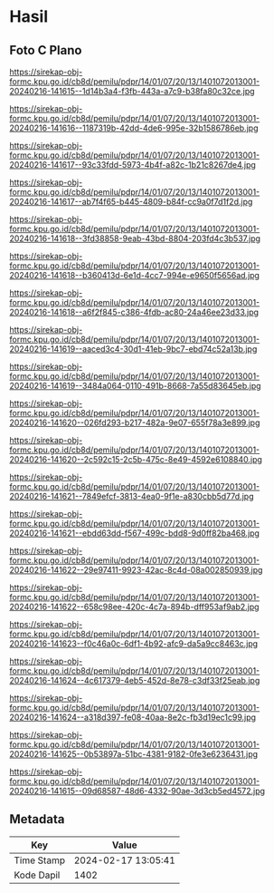 # Hasil

## Foto C Plano

https://sirekap-obj-formc.kpu.go.id/cb8d/pemilu/pdpr/14/01/07/20/13/1401072013001-20240216-141615--1d14b3a4-f3fb-443a-a7c9-b38fa80c32ce.jpg

https://sirekap-obj-formc.kpu.go.id/cb8d/pemilu/pdpr/14/01/07/20/13/1401072013001-20240216-141616--1187319b-42dd-4de6-995e-32b1586786eb.jpg

https://sirekap-obj-formc.kpu.go.id/cb8d/pemilu/pdpr/14/01/07/20/13/1401072013001-20240216-141617--93c33fdd-5973-4b4f-a82c-1b21c8267de4.jpg

https://sirekap-obj-formc.kpu.go.id/cb8d/pemilu/pdpr/14/01/07/20/13/1401072013001-20240216-141617--ab7f4f65-b445-4809-b84f-cc9a0f7d1f2d.jpg

https://sirekap-obj-formc.kpu.go.id/cb8d/pemilu/pdpr/14/01/07/20/13/1401072013001-20240216-141618--3fd38858-9eab-43bd-8804-203fd4c3b537.jpg

https://sirekap-obj-formc.kpu.go.id/cb8d/pemilu/pdpr/14/01/07/20/13/1401072013001-20240216-141618--b360413d-6e1d-4cc7-994e-e9650f5656ad.jpg

https://sirekap-obj-formc.kpu.go.id/cb8d/pemilu/pdpr/14/01/07/20/13/1401072013001-20240216-141618--a6f2f845-c386-4fdb-ac80-24a46ee23d33.jpg

https://sirekap-obj-formc.kpu.go.id/cb8d/pemilu/pdpr/14/01/07/20/13/1401072013001-20240216-141619--aaced3c4-30d1-41eb-9bc7-ebd74c52a13b.jpg

https://sirekap-obj-formc.kpu.go.id/cb8d/pemilu/pdpr/14/01/07/20/13/1401072013001-20240216-141619--3484a064-0110-491b-8668-7a55d83645eb.jpg

https://sirekap-obj-formc.kpu.go.id/cb8d/pemilu/pdpr/14/01/07/20/13/1401072013001-20240216-141620--026fd293-b217-482a-9e07-655f78a3e899.jpg

https://sirekap-obj-formc.kpu.go.id/cb8d/pemilu/pdpr/14/01/07/20/13/1401072013001-20240216-141620--2c592c15-2c5b-475c-8e49-4592e6108840.jpg

https://sirekap-obj-formc.kpu.go.id/cb8d/pemilu/pdpr/14/01/07/20/13/1401072013001-20240216-141621--7849efcf-3813-4ea0-9f1e-a830cbb5d77d.jpg

https://sirekap-obj-formc.kpu.go.id/cb8d/pemilu/pdpr/14/01/07/20/13/1401072013001-20240216-141621--ebdd63dd-f567-499c-bdd8-9d0ff82ba468.jpg

https://sirekap-obj-formc.kpu.go.id/cb8d/pemilu/pdpr/14/01/07/20/13/1401072013001-20240216-141622--29e97411-9923-42ac-8c4d-08a002850939.jpg

https://sirekap-obj-formc.kpu.go.id/cb8d/pemilu/pdpr/14/01/07/20/13/1401072013001-20240216-141622--658c98ee-420c-4c7a-894b-dff953af9ab2.jpg

https://sirekap-obj-formc.kpu.go.id/cb8d/pemilu/pdpr/14/01/07/20/13/1401072013001-20240216-141623--f0c46a0c-6df1-4b92-afc9-da5a9cc8463c.jpg

https://sirekap-obj-formc.kpu.go.id/cb8d/pemilu/pdpr/14/01/07/20/13/1401072013001-20240216-141624--4c617379-4eb5-452d-8e78-c3df33f25eab.jpg

https://sirekap-obj-formc.kpu.go.id/cb8d/pemilu/pdpr/14/01/07/20/13/1401072013001-20240216-141624--a318d397-fe08-40aa-8e2c-fb3d19ec1c99.jpg

https://sirekap-obj-formc.kpu.go.id/cb8d/pemilu/pdpr/14/01/07/20/13/1401072013001-20240216-141625--0b53897a-51bc-4381-9182-0fe3e6236431.jpg

https://sirekap-obj-formc.kpu.go.id/cb8d/pemilu/pdpr/14/01/07/20/13/1401072013001-20240216-141615--09d68587-48d6-4332-90ae-3d3cb5ed4572.jpg


## Metadata

| Key        | Value               |
| ---------- | ------------------- |
| Time Stamp | 2024-02-17 13:05:41 |
| Kode Dapil | 1402                |



